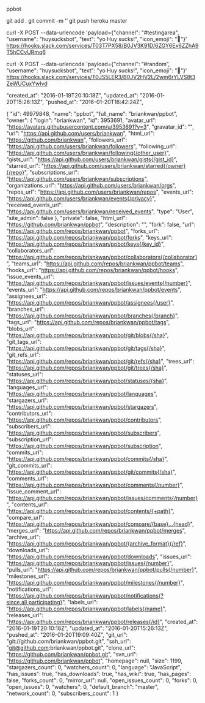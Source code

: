 ppbot

git add .
git commit -m ‘’
git push heroku master

curl -X POST --data-urlencode 'payload={"channel": "#testingarea", "username": "huysucksbot", "text": "yo Huy sucks!", "icon_emoji": ":ghost:"}' https://hooks.slack.com/services/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

curl -X POST --data-urlencode 'payload={"channel": “#random”, "username": "huysucksbot", "text": "yo Huy sucks!", "icon_emoji": ":ghost:"}' https://hooks.slack.com/services/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


  "created_at": "2016-01-19T20:10:18Z",
  "updated_at": "2016-01-20T15:26:13Z",
  "pushed_at": "2016-01-20T16:42:24Z",




{
  "id": 49979848,
  "name": "ppbot",
  "full_name": "briankwan/ppbot",
  "owner": {
    "login": "briankwan",
    "id": 3953691,
    "avatar_url": "https://avatars.githubusercontent.com/u/3953691?v=3",
    "gravatar_id": "",
    "url": "https://api.github.com/users/briankwan",
    "html_url": "https://github.com/briankwan",
    "followers_url": "https://api.github.com/users/briankwan/followers",
    "following_url": "https://api.github.com/users/briankwan/following{/other_user}",
    "gists_url": "https://api.github.com/users/briankwan/gists{/gist_id}",
    "starred_url": "https://api.github.com/users/briankwan/starred{/owner}{/repo}",
    "subscriptions_url": "https://api.github.com/users/briankwan/subscriptions",
    "organizations_url": "https://api.github.com/users/briankwan/orgs",
    "repos_url": "https://api.github.com/users/briankwan/repos",
    "events_url": "https://api.github.com/users/briankwan/events{/privacy}",
    "received_events_url": "https://api.github.com/users/briankwan/received_events",
    "type": "User",
    "site_admin": false
  },
  "private": false,
  "html_url": "https://github.com/briankwan/ppbot",
  "description": "",
  "fork": false,
  "url": "https://api.github.com/repos/briankwan/ppbot",
  "forks_url": "https://api.github.com/repos/briankwan/ppbot/forks",
  "keys_url": "https://api.github.com/repos/briankwan/ppbot/keys{/key_id}",
  "collaborators_url": "https://api.github.com/repos/briankwan/ppbot/collaborators{/collaborator}",
  "teams_url": "https://api.github.com/repos/briankwan/ppbot/teams",
  "hooks_url": "https://api.github.com/repos/briankwan/ppbot/hooks",
  "issue_events_url": "https://api.github.com/repos/briankwan/ppbot/issues/events{/number}",
  "events_url": "https://api.github.com/repos/briankwan/ppbot/events",
  "assignees_url": "https://api.github.com/repos/briankwan/ppbot/assignees{/user}",
  "branches_url": "https://api.github.com/repos/briankwan/ppbot/branches{/branch}",
  "tags_url": "https://api.github.com/repos/briankwan/ppbot/tags",
  "blobs_url": "https://api.github.com/repos/briankwan/ppbot/git/blobs{/sha}",
  "git_tags_url": "https://api.github.com/repos/briankwan/ppbot/git/tags{/sha}",
  "git_refs_url": "https://api.github.com/repos/briankwan/ppbot/git/refs{/sha}",
  "trees_url": "https://api.github.com/repos/briankwan/ppbot/git/trees{/sha}",
  "statuses_url": "https://api.github.com/repos/briankwan/ppbot/statuses/{sha}",
  "languages_url": "https://api.github.com/repos/briankwan/ppbot/languages",
  "stargazers_url": "https://api.github.com/repos/briankwan/ppbot/stargazers",
  "contributors_url": "https://api.github.com/repos/briankwan/ppbot/contributors",
  "subscribers_url": "https://api.github.com/repos/briankwan/ppbot/subscribers",
  "subscription_url": "https://api.github.com/repos/briankwan/ppbot/subscription",
  "commits_url": "https://api.github.com/repos/briankwan/ppbot/commits{/sha}",
  "git_commits_url": "https://api.github.com/repos/briankwan/ppbot/git/commits{/sha}",
  "comments_url": "https://api.github.com/repos/briankwan/ppbot/comments{/number}",
  "issue_comment_url": "https://api.github.com/repos/briankwan/ppbot/issues/comments{/number}",
  "contents_url": "https://api.github.com/repos/briankwan/ppbot/contents/{+path}",
  "compare_url": "https://api.github.com/repos/briankwan/ppbot/compare/{base}...{head}",
  "merges_url": "https://api.github.com/repos/briankwan/ppbot/merges",
  "archive_url": "https://api.github.com/repos/briankwan/ppbot/{archive_format}{/ref}",
  "downloads_url": "https://api.github.com/repos/briankwan/ppbot/downloads",
  "issues_url": "https://api.github.com/repos/briankwan/ppbot/issues{/number}",
  "pulls_url": "https://api.github.com/repos/briankwan/ppbot/pulls{/number}",
  "milestones_url": "https://api.github.com/repos/briankwan/ppbot/milestones{/number}",
  "notifications_url": "https://api.github.com/repos/briankwan/ppbot/notifications{?since,all,participating}",
  "labels_url": "https://api.github.com/repos/briankwan/ppbot/labels{/name}",
  "releases_url": "https://api.github.com/repos/briankwan/ppbot/releases{/id}",
  "created_at": "2016-01-19T20:10:18Z",
  "updated_at": "2016-01-20T15:26:13Z",
  "pushed_at": "2016-01-20T19:09:40Z",
  "git_url": "git://github.com/briankwan/ppbot.git",
  "ssh_url": "git@github.com:briankwan/ppbot.git",
  "clone_url": "https://github.com/briankwan/ppbot.git",
  "svn_url": "https://github.com/briankwan/ppbot",
  "homepage": null,
  "size": 1199,
  "stargazers_count": 0,
  "watchers_count": 0,
  "language": "JavaScript",
  "has_issues": true,
  "has_downloads": true,
  "has_wiki": true,
  "has_pages": false,
  "forks_count": 0,
  "mirror_url": null,
  "open_issues_count": 0,
  "forks": 0,
  "open_issues": 0,
  "watchers": 0,
  "default_branch": "master",
  "network_count": 0,
  "subscribers_count": 1
}